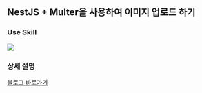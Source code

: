 ## NestJS + Multer을 사용하여 이미지 업로드 하기

### Use Skill

<img src="https://img.shields.io/badge/NestJS-E0234E?style=flat-square&logo=NestJS&logoColor=white"/>

### 상세 설명
[블로그 바로가기](https://velog.io/@kylie_03/NestJS-Multer%EC%9D%84-%EC%9D%B4%EC%9A%A9%ED%95%98%EC%97%AC-%EC%82%AC%EC%A7%84-%EC%97%AC%EB%9F%AC-%EC%9E%A5-%EC%97%85%EB%A1%9C%EB%93%9C%ED%95%98%EA%B8%B0)
